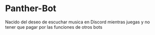 # Panther-Bot
Nacido del deseo de escuchar musica en Discord mientras juegas y no tener que pagar por las funciones de otros bots